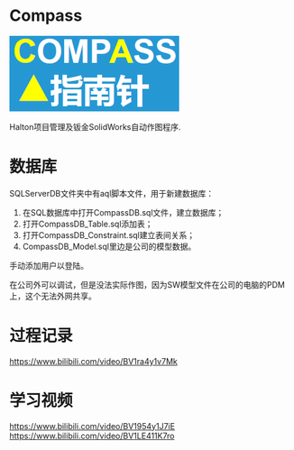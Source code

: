 # Compass

![image](https://raw.githubusercontent.com/felixzhu1989/Compass/main/Compass/images/COMPASS.png)

Halton项目管理及钣金SolidWorks自动作图程序.

# 数据库

SQLServerDB文件夹中有aql脚本文件，用于新建数据库：

1. 在SQL数据库中打开CompassDB.sql文件，建立数据库；
2. 打开CompassDB_Table.sql添加表；
3. 打开CompassDB_Constraint.sql建立表间关系；
4. CompassDB_Model.sql里边是公司的模型数据。

手动添加用户以登陆。

在公司外可以调试，但是没法实际作图，因为SW模型文件在公司的电脑的PDM上，这个无法外网共享。


# 过程记录

 https://www.bilibili.com/video/BV1ra4y1v7Mk
 
 
# 学习视频
 https://www.bilibili.com/video/BV1954y1J7iE
 https://www.bilibili.com/video/BV1LE411K7ro
 
 
 

